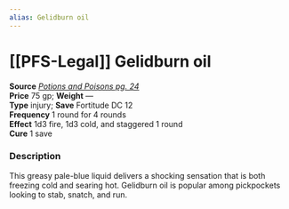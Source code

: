 ```yaml
---
alias: Gelidburn oil
---
```


# [[PFS-Legal]] Gelidburn oil

**Source** [_Potions and Poisons pg. 24_](http://paizo.com/products/btpy9xa4?Pathfinder-Player-Companion-Potions-Poisons)  
**Price** 75 gp; **Weight** —  
**Type** injury; **Save** Fortitude DC 12  
**Frequency** 1 round for 4 rounds  
**Effect** 1d3 fire, 1d3 cold, and staggered 1 round  
**Cure** 1 save

### Description

This greasy pale-blue liquid delivers a shocking sensation that is both freezing cold and searing hot. Gelidburn oil is popular among pickpockets looking to stab, snatch, and run.
